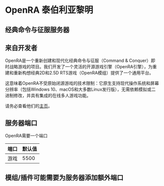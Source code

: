 # OpenRA 泰伯利亚黎明

## 经典命令与征服服务器

## 来自开发者

OpenRA是一个重新创建和现代化经典命令与征服（Command & Conquer）即时战略游戏的项目。我们开发了一个灵活的开源游戏引擎（OpenRA引擎），为重建和重新构想经典2D和2.5D RTS游戏（OpenRA模组）提供了一个通用平台。

这意味着OpenRA不受原始闭源游戏的技术限制：它原生支持现代操作系统和屏幕分辨率（包括Windows 10、macOS和大多数Linux发行版），无需依赖模拟或二进制修改，并具有集成的在线多人游戏功能。

请务必查看他们的[主页](https://openra.net)。

## 服务器端口

OpenRA需要一个端口

| 端口    | 默认值 |
|---------|---------|
| 游戏    | 5500    |

## 模组/插件可能需要为服务器添加额外端口 